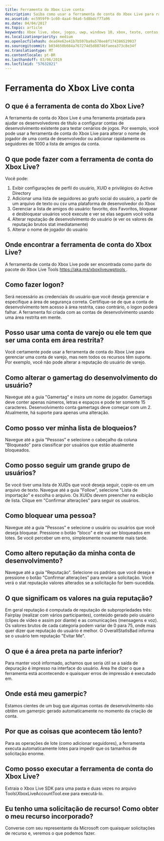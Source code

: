 ```yaml
---
title: Ferramenta do Xbox Live conta
description: Saiba como usar a ferramenta de conta do Xbox Live para rapidamente criar contas de teste para testar seu título Xbox Live habilitado.
ms.assetid: ec5959f9-1c60-4aa4-94a6-5d8bdcf77a96
ms.date: 04/04/2017
ms.topic: article
keywords: Xbox live, xbox, jogos, uwp, windows 10, xbox, teste, contas de teste
ms.localizationpriority: medium
ms.openlocfilehash: dead4e62e41b7b597ba9a578ee8f174386529937
ms.sourcegitcommit: b034650b684a767274d5d88746faeea373c8e34f
ms.translationtype: MT
ms.contentlocale: pt-BR
ms.lasthandoff: 03/06/2019
ms.locfileid: "57632821"
---
```

# <a name="xbox-live-account-tool"></a>Ferramenta do Xbox Live conta

## <a name="what-is-xbox-live-account-tool"></a>O que é a ferramenta de conta do Xbox Live?
A ferramenta de conta do Xbox Live é uma ferramenta projetada para ajudar os desenvolvedores de título a configurar contas de desenvolvimento existente para testar cenários de jogos. Por exemplo, você pode usar a ferramenta de conta do Xbox Live para alterar o nome de jogador de uma conta de desenvolvedor ou adicionar rapidamente os seguidores de 1000 a lista de amigos da conta.

## <a name="what-can-i-do-with-xbox-live-account-tool"></a>O que pode fazer com a ferramenta de conta do Xbox Live?
Você pode:
  1. Exibir configurações de perfil do usuário, XUID e privilégios do Active Directory
  2. Adicionar uma lista de seguidores ao grafo social do usuário, a partir de um arquivo de texto ou csv uma plataforma de desenvolvedor do Xbox
  3. Gerenciar a lista de amigos do usuário: favorito, dos Favoritos, bloquear e desbloquear usuários você execute e ver se elas seguem você volta
  4. Alterar reputação de desenvolvimento do usuário (e ver os valores de reputação brutos stat imediatamente)
  5. Alterar o nome de jogador do usuário

## <a name="where-can-i-find-xbox-live-account-tool"></a>Onde encontrar a ferramenta de conta do Xbox Live?
A ferramenta de conta do Xbox Live pode ser encontrada como parte do pacote do Xbox Live Tools [ https://aka.ms/xboxliveuwptools ](https://aka.ms/xboxliveuwptools).

## <a name="how-do-i-log-in"></a>Como fazer logon?
Será necessário as credenciais do usuário que você deseja gerenciar e especifique a área de segurança correta. Certifique-se de que a conta de desenvolvimento tem acesso à área restrita, caso contrário, o logon poderá falhar. A ferramenta foi criada com as contas de desenvolvimento usando uma área restrita em mente.

## <a name="can-i-use-a-retail-account-or-does-it-have-to-be-a-sandboxed-account"></a>Posso usar uma conta de varejo ou ele tem que ser uma conta em área restrita?
Você certamente pode usar a ferramenta de conta do Xbox Live para gerenciar uma conta de varejo, mas nem todos os recursos têm suporte. Por exemplo, você não pode alterar a reputação do usuário de varejo.

## <a name="how-do-i-change-a-dev-users-gamertag"></a>Como alterar o gamertag do desenvolvimento do usuário?
Navegue até a guia "Gamertag" e insira um nome de jogador. Gamertags deve conter apenas números, letras e espaços e pode ter somente 15 caracteres. Desenvolvimento conta gamertags deve começar com um 2. Atualmente, há suporte para apenas uma alteração.

## <a name="how-do-i-see-my-block-list"></a>Como posso ver minha lista de bloqueios?
Navegue até a guia "Pessoas" e selecione o cabeçalho da coluna "Bloqueado" para classificar por usuários que estão atualmente bloqueados.

## <a name="how-do-i-follow-a-large-group-of-users"></a>Como posso seguir um grande grupo de usuários?
Se você tiver uma lista de XUIDs que você deseja seguir, copie-os em um arquivo de texto. Navegue até a guia "Follow", selecione "Lista de importação" e escolha o arquivo. Os XUIDs devem preencher na exibição de lista. Clique em "Confirmar alterações" para seguir os usuários.

## <a name="how-do-i-block-someone"></a>Como bloquear uma pessoa?
Navegue até a guia "Pessoas" e selecione o usuário ou usuários que você deseja bloquear. Pressione o botão "bloco" e ele vai ser bloqueados em lotes. Se você perceber um erro, simplesmente novamente mais tarde.

## <a name="how-do-i-change-my-dev-accounts-repuation"></a>Como altero reputação da minha conta de desenvolvimento?
Navegue até a guia "Reputação". Selecione os padrões que você deseja e pressione o botão "Confirmar alterações" para enviar a solicitação. Você verá o stat reputação valores alterados se a solicitação for bem-sucedida.

## <a name="what-do-the-values-in-the-reputation-tab-mean"></a>O que significam os valores na guia reputação?
Em geral reputação é computada de reputação de subpropriedades três: Fairplay (realizar com vários participantes), conteúdo gerado pelo usuário (clipes de vídeo e assim por diante) e as comunicações (mensagens e voz). Os valores brutos de cada categoria podem variar de 0 para 75, onde mais quer dizer que reputação do usuário é melhor. O OverallStatIsBad informa se o usuário tem reputação "Evitar Me".

## <a name="whats-the-black-area-at-the-bottom"></a>O que é a área preta na parte inferior?
Para manter você informado, achamos que seria útil se a saída de depuração é impresso na interface do usuário. Área lhe dizer o que a ferramenta está acontecendo e quaisquer erros de impressão é executado em.

## <a name="wheres-my-gamerpic"></a>Onde está meu gamerpic?
Estamos cientes de um bug que algumas contas de desenvolvimento não obtêm um gamerpic gerado automaticamente no momento da criação de conta.

## <a name="why-are-things-happening-so-slowly"></a>Por que as coisas que acontecem tão lento?
Para as operações de lote (como adicionar seguidores), a ferramenta executa automaticamente lotes para impedir que os tamanhos de solicitação enorme.

## <a name="how-do-i-run-xbox-live-account-tool"></a>Como posso executar a ferramenta de conta do Xbox Live?
Extraia o Xbox Live SDK para uma pasta e duas vezes no arquivo Tools\XboxLiveAccountTool.exe para executá-lo.

## <a name="i-have-a-feature-request-how-do-i-get-my-feature-incorporated"></a>Eu tenho uma solicitação de recurso! Como obter o meu recurso incorporado?
Converse com seu representante da Microsoft com quaisquer solicitações de recurso e, veremos o que podemos fazer.
